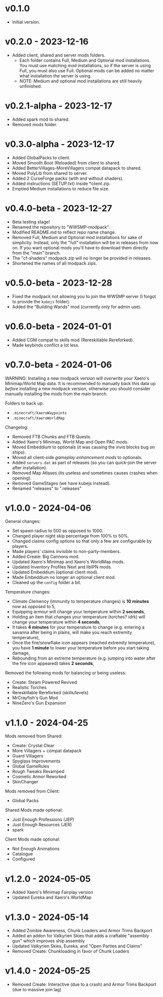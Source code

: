 # v0.1.0

- Initial version.

# v0.2.0 - 2023-12-16

- Added client, shared and server mods folders.
  - Each folder contains Full, Medium and Optional mod installations. You must
    use matching mod installations, so if the server is using Full, you must
    also use Full. Optional mods can be added no matter what installation the
    server is using.
  - NOTE: Medium and optional mod installations are still heavily unfinished.

# v0.2.1-alpha - 2023-12-17

- Added spark mod to shared.
- Removed mods folder.

# v0.3.0-alpha - 2023-12-17

- Added GlobalPacks to client.
- Moved Smooth Boot (Reloaded) from client to shared.
- Added BetterVillages-MoreVillagers compat datapack to shared.
- Moved PolyLib from shared to server.
- Added 2 CurseForge packs (with and without shaders).
- Added instructions (SETUP.txt) inside \*client.zip.
- Emptied Medium installations to reduce file size.

# v0.4.0-beta - 2023-12-27

- Beta testing stage!
- Renamed the repository to "WWSMP-modpack".
- Modified README.md to reflect repo name change.
- Removed Full, Medium and Optional mod installations for sake of simplicity.
  Instead, only the "full" installation will be in releases from now on.
  If you want optional mods you'll have to download them directly from the
  "main" branch.
- The "cf-shaders" modpack zip will no longer be provided in releases.
- Shortened the names of all modpack zips.

# v0.5.0-beta - 2023-12-28

- Fixed the modpack not allowing you to join the WWSMP server (I forgot to
  provide the `kubejs` folder).
- Added the "Building Wands" mod (currently only for admin use).

# v0.6.0-beta - 2024-01-01

- Added CGM compat to skills mod (Rereskillable Rereforked).
- Made keybinds conflict a lot less.

# v0.7.0-beta - 2024-01-06

WARNING: Installing a new modpack version will _overwrite_ your Xaero's
Minimap/World Map data. It is recommended to manually back this data up
_before_ installing a new modpack version, otherwise you should consider
manually installing the mods from the main branch.

Folders to back up:

- `.minecraft/XaeroWaypoints`
- `.minecraft/XaeroWorldMap`

Changelog:

- Removed FTB Chunks and FTB Quests.
- Added Xaero's Minimap, World Map and Open PAC mods.
- Moved Embeddium to optionals (it was causing the invis blocks bug on ships).
- Moved all client-side _gameplay enhancement mods_ to optionals.
- Added `servers.dat` as part of releases (so you can quick-join the server
  after installation).
- Removed Map Atlases (its useless and sometimes causes crashes when opening).
- Removed GameStages (we have kubejs instead).
- Renamed "releases" to ".releases"

# v1.0.0 - 2024-04-06

General changes:

- Set spawn radius to 500 as opposed to 1000.
- Changed player night skip percentage from 100% to 50%.
- Changed claims config options so that only a few are configurable by players.
- Made players' claims invisible to non-party-members.
- Added Create: Big Cannons mod.
- Updated Xaero's Minimap and Xaero's WorldMap mods.
- Updated Inventory Profiles Next and libIPN mods.
- Updated Embeddium (optional client mod).
- Made Embeddium no longer an optional client mod.
- Cleaned up the `config` folder a bit.

Temperature changes:

- Climate Clemency (immunity to temperature changes) is **10 minutes** now as opposed to 5,
- Equipping armour will change your temperature within **2 seconds**,
- Holding an item that changes your temperature (torches? idrk) will change your temperature within **4 seconds**,
- It takes **4 minutes** for your temperature to change (e.g. entering a savanna after being in plains, will make you reach extremity temperature),
- Once the fire/snowflake icon appears (reached extremity temperature), you have **1 minute** to lower your temperature before you start taking damage,
- Rebounding from an extreme temperature (e.g. jumping into water after the fire icon appeared) takes **2 seconds**,

Removed the following mods for balancing or being useless:

- Create: Steam Powered Revived
- Realistic Torches
- Rereskillable Rereforked (skills/levels)
- MrCrayfish's Gun Mod
- NineZero's Gun Expansion

# v1.1.0 - 2024-04-25

Mods removed from Shared:

- Create: Crystal Clear
- More Villagers + compat datapack
- Guard Villagers
- Spyglass Improvements
- Global GameRules
- Rough Tweaks Revamped
- Cosmetic Armor Reworked
- SkinChanger

Mods removed from Client:

- Global Packs

Shared Mods made optional:

- Just Enough Professions (JEP)
- Just Enough Resources (JER)
- spark

Client Mods made optional:

- Not Enough Animations
- Catalogue
- Configured

# v1.2.0 - 2024-05-05

- Added Xaero's Minimap Fairplay version
- Updated Eureka and Xaero's WorldMap

# v1.3.0 - 2024-05-14

- Added Zombie Awareness, Chunk Loaders and Armor Trims Backport
- Added an addon for Valkyrien Skies that adds a craftable "assembly gun" which improves ship assembly
- Updated Valkyrien Skies, Eureka, and "Open Parties and Claims"
- Removed Create: Chunkloading in favor of Chunk Loaders

# v1.4.0 - 2024-05-25

- Removed Create: Interactive (due to a crash) and Armor Trims Backport (due to massive join lag)
